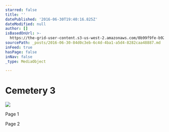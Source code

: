 ```yaml
---
starred: false
title: ''
datePublished: '2016-06-30T19:40:16.825Z'
dateModified: null
author: []
isBasedOnUrl: >-
  https://the-grid-user-content.s3-us-west-2.amazonaws.com/0b99f9fe-b92f-455d-8b8e-632ea3f4424a.jpg
sourcePath: _posts/2016-06-30-84d0c3eb-6c4d-4ba1-a5d4-8282caa48887.md
inFeed: true
hasPage: false
inNav: false
_type: MediaObject

---
```

# Cemetery 3
![](https://the-grid-user-content.s3-us-west-2.amazonaws.com/0b99f9fe-b92f-455d-8b8e-632ea3f4424a.jpg)

Page 1

Page 2
